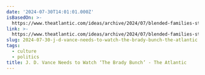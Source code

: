 ```yaml
---
date: '2024-07-30T14:01:01.000Z'
isBasedOn: >-
  https://www.theatlantic.com/ideas/archive/2024/07/blended-families-stepmother-kamala-harris-vance/679283/
link: >-
  https://www.theatlantic.com/ideas/archive/2024/07/blended-families-stepmother-kamala-harris-vance/679283/
slug: 2024-07-30-j-d-vance-needs-to-watch-the-brady-bunch-the-atlantic
tags:
  - culture
  - politics
title: J. D. Vance Needs to Watch ‘The Brady Bunch’ - The Atlantic
---
```

 
